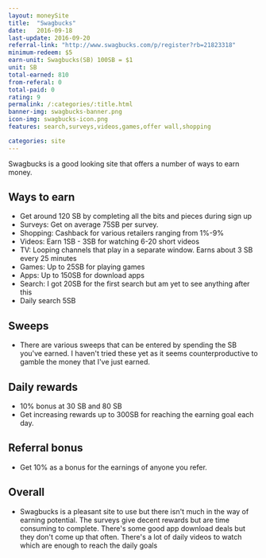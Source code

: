 ```yaml
---
layout: moneySite
title:  "Swagbucks"
date:   2016-09-18
last-update: 2016-09-20
referral-link: "http://www.swagbucks.com/p/register?rb=21823318"
minimum-redeem: $5
earn-unit: Swagbucks(SB) 100SB = $1
unit: SB
total-earned: 810
from-referal: 0
total-paid: 0
rating: 9
permalink: /:categories/:title.html
banner-img: swagbucks-banner.png
icon-img: swagbucks-icon.png
features: search,surveys,videos,games,offer wall,shopping

categories: site
---
```


Swagbucks is a good looking site that offers a number of ways to earn money.


Ways to earn
---

* Get around 120 SB by completing all the bits and pieces during sign up
* Surveys: Get on average 75SB per survey.
* Shopping: Cashback for various retailers ranging from 1%-9%
* Videos: Earn 1SB - 3SB for watching 6-20 short videos
* TV: Looping channels that play in a separate window. Earns about 3 SB every 25 minutes
* Games: Up to 25SB for playing games
* Apps: Up to 150SB for download apps
* Search: I got 20SB for the first search but am yet to see anything after this
* Daily search 5SB



Sweeps
----

* There are various sweeps that can be entered by spending the SB you've earned. I haven't tried these yet as it seems counterproductive to gamble the money that I've just earned.

Daily rewards
----

* 10% bonus at 30 SB and 80 SB
* Get increasing rewards up to 300SB for reaching the earning goal each day.

Referral bonus
--------

* Get 10% as a bonus for the earnings of anyone you refer.


Overall
-------

* Swagbucks is a pleasant site to use but there isn't much in the way of earning potential. The surveys give decent rewards but are time consuming to complete. There's some good app download deals but they don't come up that often. There's a lot of daily videos to watch which are enough to reach the daily goals





